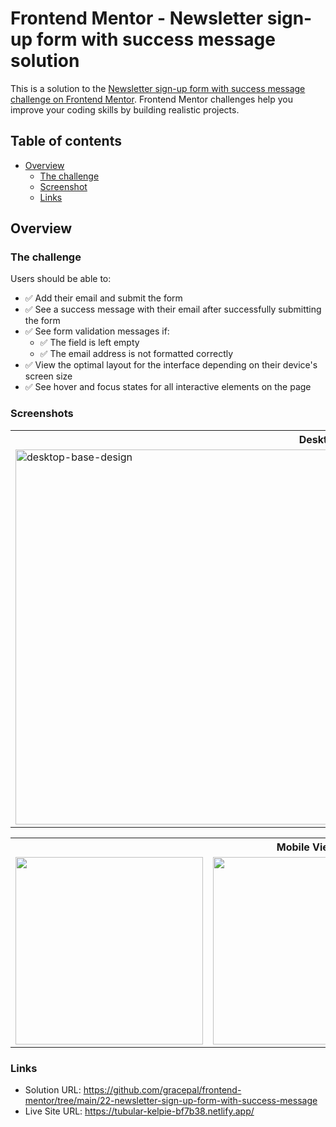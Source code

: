 # Frontend Mentor - Newsletter sign-up form with success message solution

This is a solution to the [Newsletter sign-up form with success message challenge on Frontend Mentor](https://www.frontendmentor.io/challenges/newsletter-signup-form-with-success-message-3FC1AZbNrv). Frontend Mentor challenges help you improve your coding skills by building realistic projects.

## Table of contents

- [Overview](#overview)
  - [The challenge](#the-challenge)
  - [Screenshot](#screenshots)
  - [Links](#links)

## Overview

### The challenge

Users should be able to:

- ✅ Add their email and submit the form
- ✅ See a success message with their email after successfully submitting the form
- ✅ See form validation messages if:
  - ✅ The field is left empty
  - ✅ The email address is not formatted correctly
- ✅ View the optimal layout for the interface depending on their device's screen size
- ✅ See hover and focus states for all interactive elements on the page

### Screenshots

<table>
  <tr>
    <th colspan="2" style="text-align: center">Desktop View</th>
  </tr>
  <tr>
    <td><img src="https://github.com/gracepal/frontend-mentor/assets/131278381/45764718-3464-452f-a9ba-4505c86c918a" alt="desktop-base-design" width="600"></td>
<td><img src="https://github.com/gracepal/frontend-mentor/assets/131278381/2b4a9be9-41f4-49a5-9fc8-967f23ff403e" alt="desktopSuccess" width="400"></td>
  </tr>
</table>

<table>
  <tr>
    <th colspan="3" style="text-align: center">Mobile View</th>
  </tr>
  <tr>
    <td><img src="https://github.com/gracepal/frontend-mentor/assets/131278381/7fc81a57-0969-46fc-9af8-fa25e231b73b" width="300"></td>
    <td><img src="https://github.com/gracepal/frontend-mentor/assets/131278381/a6768019-20d3-4f3b-94d2-c89168025ba9" width="300"></td>
    <td><img src="https://github.com/gracepal/frontend-mentor/assets/131278381/ce167a1b-ed21-4fb6-88e9-e76f3b8cd2b7" width="300"></td>
  </tr>
</table>

### Links

- Solution URL: https://github.com/gracepal/frontend-mentor/tree/main/22-newsletter-sign-up-form-with-success-message
- Live Site URL: https://tubular-kelpie-bf7b38.netlify.app/
